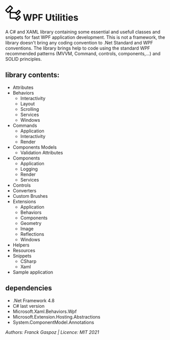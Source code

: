 # ![wpf utilities](resources\Codicons-SymbolClass.png) WPF Utilities

A C# and XAML library containing some essential and usefull classes and snippets for fast WPF application development.
This is not a framework, the library doesn't bring any coding convention to .Net Standard and WPF conventions. The library brings help to code using the standard WPF recommended patterns (MVVM, Command, controls, components,...) and SOLID principles.

## library contents:

- Attributes
- Behaviors
  - Interactivity
  - Layout
  - Scrolling
  - Services
  - Windows
- Commands
  - Application
  - Interactivity
  - Render
- Components Models
  - Validation Attributes  
- Components
  - Application
  - Logging
  - Render
  - Services
- Controls
- Converters
- Custom Brushes
- Extensions
  - Application
  - Behaviors
  - Components
  - Geometry
  - Image
  - Reflections
  - Windows
- Helpers
- Resources
- Snippets
  - CSharp
  - Xaml
- Sample application

## dependencies

- .Net Framework 4.8
- C# last version
- Microsoft.Xaml.Behaviors.Wpf
- Microsoft.Extension.Hosting.Abstractions
- System.ComponentModel.Annotations

*Authors: Franck Gaspoz | Licence: MIT 2021*
